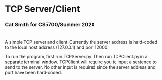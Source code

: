 # TCP Server/Client
### Cat Smith for CS5700/Summer 2020
#
A simple TCP server and client. Currently the server address is hard-coded to the local host address (127.0.0.1) and 
port 12000.

To run the program, first run TCPServer.py. Then run TCPClient.py in a separate terminal window. TCPClient will require 
you to input a sentence to send to the server. No other input is required since the server address and port have been 
hard-coded. 